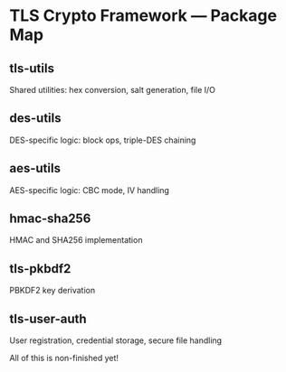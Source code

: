 # TLS Crypto Framework — Package Map

## tls-utils
Shared utilities: hex conversion, salt generation, file I/O

## des-utils
DES-specific logic: block ops, triple-DES chaining

## aes-utils
AES-specific logic: CBC mode, IV handling

## hmac-sha256
HMAC and SHA256 implementation

## tls-pkbdf2
PBKDF2 key derivation

## tls-user-auth
User registration, credential storage, secure file handling

All of this is non-finished yet!
